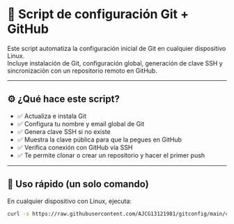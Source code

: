 # 🔧 Script de configuración Git + GitHub

Este script automatiza la configuración inicial de Git en cualquier dispositivo Linux.  
Incluye instalación de Git, configuración global, generación de clave SSH y sincronización con un repositorio remoto en GitHub.

---

## ⚙️ ¿Qué hace este script?

- ✅ Actualiza e instala Git
- ✅ Configura tu nombre y email global de Git
- ✅ Genera clave SSH si no existe
- ✅ Muestra la clave pública para que la pegues en GitHub
- ✅ Verifica conexión con GitHub vía SSH
- ✅ Te permite clonar o crear un repositorio y hacer el primer push

---

## 🚀 Uso rápido (un solo comando)

En cualquier dispositivo con Linux, ejecuta:

```bash
curl -s https://raw.githubusercontent.com/AJCG13121981/gitconfig/main/configura_git.sh | bash